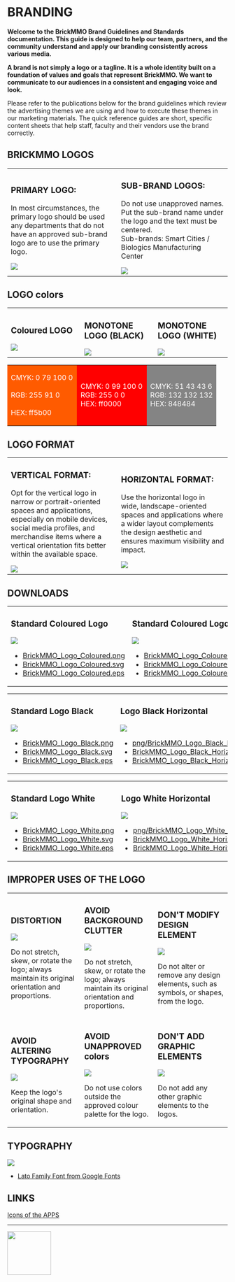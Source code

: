 # BRANDING

<style>@import url("//readme.codeadam.ca/readme.css");</style>

**Welcome to the BrickMMO Brand Guidelines and Standards documentation. This guide is designed to help our team, partners, and the community understand and apply our branding consistently across various media.**

**A brand is not simply a logo or a tagline. It is a whole identity built on a foundation of values and goals that represent BrickMMO. We want to communicate to our audiences in a consistent and engaging voice and look.**

Please refer to the publications below for the brand guidelines which review the advertising themes we are using and how to execute these themes in our marketing materials. The quick reference guides are short, specific content sheets that help staff, faculty and their vendors use the brand correctly.

## BRICKMMO LOGOS

<table>
<tr>
<td width="50%">

<h3>PRIMARY LOGO:</h3>

<p>In most circumstances, the primary logo should be used any departments that do not have an approved sub-brand logo are to use the primary logo.</p>

<img src="png/BrickMMO_Logo_Coloured.png">

</td>
<td width="50%">

<h3>SUB-BRAND LOGOS:</h3>

<p>Do not use unapproved names.
<br>
Put the sub-brand name under the logo and the text must be centered. 
<br>
Sub-brands: Smart Cities / Biologics Manufacturing Center</p>

<img src="png/BrickMMO_Logo_Coloured_Sub.png">

</td>
</tr>
</table>

## LOGO colors

<table>
<tr>
<td width="33.3%">

<h3>Coloured LOGO</h3>

<img src="png/BrickMMO_Logo_Coloured.png">

</td>
<td width="33.3%">

<h3>MONOTONE LOGO (BLACK)</h3>

<img src="png/BrickMMO_Logo_Vertical_Black_White_Background.png">

</td>
<td width="33.3%">

<h3>MONOTONE LOGO (WHITE)</h3>

<img src="png/BrickMMO_Logo_White.png">

</td>
</tr>
</table>

<table>
<tr>
<td width="33.3%" style="background-color:#ff5B00; color:#ffffff;">

CMYK: 0 79 100 0
<br>  
RGB: 255 91 0  
<br>
HEX: ff5b00

</td>
<td width="33.3%" style="background-color:#ff0000; color:#ffffff;">

CMYK: 0 99 100 0
<br>
RGB: 255 0 0
<br>
HEX: ff0000

</td>
<td width="33.3%" style="background-color:#848484; color:#ffffff;">

CMYK: 51 43 43 6
<br>
RGB: 132 132 132
<br>
HEX: 848484

</td>
</tr>
</table>

## LOGO FORMAT

<table>
<tr>
<td width="50%">

<h3>VERTICAL FORMAT:</h3>

<p>Opt for the vertical logo in narrow or portrait-oriented spaces and applications, especially on mobile devices, social media profiles, and merchandise items where a vertical orientation fits better within the available space.</p>

<img src="png/BrickMMO_Logo_Coloured.png">

</td>
<td width="50%">

<h3>HORIZONTAL FORMAT:</h3>

<p>Use the horizontal logo in wide, landscape-oriented spaces and applications where a wider layout complements the design aesthetic and ensures maximum visibility and impact.</p>

<img src="png/BrickMMO_Logo_Coloured_Horizontal.png">

</td>
</tr>
</table>

## DOWNLOADS

<table>
<tr>
<td width="50%">

<h3>Standard Coloured Logo</h3>

<img src="png/BrickMMO_Logo_Coloured.png">

<ul>
<li><a href="png/BrickMMO_Logo_Coloured.png" download>BrickMMO_Logo_Coloured.png</a></li>
<li><a href="svg/BrickMMO_Logo_Coloured.svg" download>BrickMMO_Logo_Coloured.svg</a></li>
<li><a href="eps/BrickMMO_Logo_Coloured.eps" download>BrickMMO_Logo_Coloured.eps</a></li>
</ul>


</td>
<td width="50%">

<h3>Standard Coloured Logo Horizontal</h3>
<img src="png/BrickMMO_Logo_Coloured_Horizontal.png">

<ul>
<li><a href="png/BrickMMO_Logo_Coloured_Horizontal.png" download>BrickMMO_Logo_Coloured_Horizontal.png</a></li>
<li><a href="svg/BrickMMO_Logo_Coloured.svg" download>BrickMMO_Logo_Coloured.svg</a></li>
<li><a href="eps/BrickMMO_Logo_Coloured.eps" download>BrickMMO_Logo_Coloured.eps</a></li>
</ul>


</td>

</tr>
</table>

<table>
<tr>
<td width="50%">

<h3>Standard Logo Black </h3>

<img src="png/BrickMMO_Logo_Black.png">

<ul>
<li><a href="png/BrickMMO_Logo_Black.png" download>BrickMMO_Logo_Black.png</a></li>
<li><a href="svg/BrickMMO_Logo_Black.svg" download>BrickMMO_Logo_Black.svg</a></li>
<li><a href="eps/BrickMMO_Logo_Black.eps" download>BrickMMO_Logo_Black.eps</a></li>
</ul>


</td>
<td width="50%">

<h3>Logo Black Horizontal</h3>

<img src="png/BrickMMO_Logo_Black_Horizontal.png">

<ul>
<li><a href="png/BrickMMO_Logo_Black_Horizontal.png" download>png/BrickMMO_Logo_Black_Horizontal.png</a></li>
<li><a href="svg/BrickMMO_Logo_Black_Horizontal.svg" download>BrickMMO_Logo_Black_Horizontal.svg</a></li>
<li><a href="eps/BrickMMO_Logo_Black_Horizontal.eps" download>BrickMMO_Logo_Black_Horizontal.eps</a></li>
</ul>


</td>

</tr>
</table>

<table>
<tr>
<td width="50%">

<h3>Standard Logo White </h3>

<img src="png/BrickMMO_Logo_White.png">

<ul>
<li><a href="png/BrickMMO_Logo_White.png" download>BrickMMO_Logo_White.png</a></li>
<li><a href="svg/BrickMMO_Logo_White.svg" download>BrickMMO_Logo_White.svg</a></li>
<li><a href="eps/BrickMMO_Logo_White.eps" download>BrickMMO_Logo_White.eps</a></li>
</ul>


</td>
<td width="50%">

<h3>Logo White Horizontal</h3>

<img src="png/BrickMMO_Logo_White_Horizontal.png">

<ul>
<li><a href="png/BrickMMO_Logo_White_Horizontal.png" download>png/BrickMMO_Logo_White_Horizontal.png</a></li>
<li><a href="svg/BrickMMO_Logo_White_Horizontal.svg" download>BrickMMO_Logo_White_Horizontal.svg</a></li>
<li><a href="eps/BrickMMO_Logo_White_Horizontal.eps" download>BrickMMO_Logo_White_Horizontal.eps</a></li>
</ul>


</td>

</tr>
</table>


## IMPROPER USES OF THE LOGO

<table>
<tr>
<td width="33.3%">

<h3>DISTORTION</h3>

<img src="improper/distortion.png">

<p>Do not stretch, skew, or rotate the logo; always maintain its original orientation and proportions.</p>

</td>
<td width="33.3%">

<h3>AVOID BACKGROUND CLUTTER</h3>

<img src="improper/background-clutter.png">

<p>Do not stretch, skew, or rotate the logo; always maintain its original orientation and proportions.</p>

</td>
<td width="33.3%">

<h3>DON'T MODIFY DESIGN ELEMENT</h3>

<img src="improper/modify-elements.png">

<p>Do not alter or remove any design elements, such as symbols, or shapes, from the logo.</p>

</td>
</tr>
<tr>
<td width="33.3%">

<h3>AVOID ALTERING TYPOGRAPHY</h3>

<img src="improper/altering-typography.png">

<p>Keep the logo's original shape and orientation.</p>

</td>
<td width="33.3%">

<h3>AVOID UNAPPROVED colors</h3>

<img src="improper/unapproved-colours.png">

<p>Do not use colors outside the approved colour palette for the logo.</p>

</td>
<td width="33.3%">

<h3>DON'T ADD GRAPHIC ELEMENTS</h3>

<img src="improper/adding-graphic-elements.png">

<p>Do not add any other graphic elements to the logos.</p>

</td>
</tr>
</table>

## TYPOGRAPHY

<img src="Typography.jpg">

<ul>
<li><a href="https://fonts.google.com/specimen/Lato?query=lato" target="_blank">Lato Family Font from Google Fonts</a></li>
</ul>

## LINKS

[Icons of the APPS](icons)


---

<a href="https://brickmmo.com">
<img src="https://brickmmo.com/images/brickmmo-logo-horizontal.jpg" width="100">
</a>
